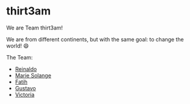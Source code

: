 # thirt3am
We are Team thirt3am!

We are from different continents, but with the same goal: to change the world! :smile:

The Team:
* [Reinaldo](https://github.com/victoriayerm/thirt3am/blob/main/perezrei.md)
* [Marie Solange](https://github.com/victoriayerm/thirt3am/blob/main/solsnge59.md)
* [Fatih](https://github.com/victoriayerm/thirt3am/blob/main/Fatihayoz.md)
* [Gustavo](https://github.com/victoriayerm/thirt3am/blob/main/gustavoaespitia.md)
* [Victoria](https://github.com/victoriayerm/thirt3am/blob/main/VictoriaYermakova.md)
  
